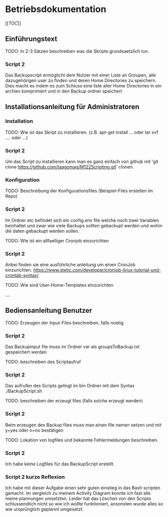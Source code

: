 # Betriebsdokumentation
[[_TOC_]]
## Einführungstext 

TODO: In 2-3 Sätzen beschreiben was die Skripte grundsaetzlich tun.
### Script 2
Das Backupscript ermöglicht dem Nutzer mit einer Liste an Groupen, alle dazugehörigen user zu finden und deren Home Directories zu speichern. Dies macht es indem es zum Schluss eine liste aller Home Directories in ein archiev komprimiert und in den Backup ordner speichert

## Installationsanleitung für Administratoren

### Installation

TODO: Wie ist das Skript zu installieren. (z.B. apt-get install ... oder tar xvf .... oder ...)
### Script 2
Um das Script zu installieren kann man es ganz einfach von github mit 'git clone https://github.com/taagomag/M122Scripting.git' clonen.

### Konfiguration

TODO: Beschreibung der Konfigurationsfiles (Beispiel-Files erstellen im Repo)
### Script 2
Im Ordner etc befindet sich ein config.env file welche noch zwei Variablen beinhaltet und zwar wie viele Backups sollten gebackupt werden und wohin die daten gebackupt werden sollen.

TODO: Wie ist ein allfaelliger Cronjob einzurichten
### Script 2
Anbei finden sie eine ausführliche anleitung um einen CronJob einzurichten. https://www.stetic.com/developer/cronjob-linux-tutorial-und-crontab-syntax/

TODO: Wie sind User-Home-Templates einzurichten

....

## Bediensanleitung Benutzer

TODO: Erzeugen der Input-Files beschreiben, falls noetig
### Script 2
Das Backupinput file muss im Ordner var als groupsToBackup.txt gespeichert werden

TODO: beschreiben des Scriptaufruf
### Script 2
Das aufrufen des Scripts gelingt im bin Ordner mit dem Syntax ./BackupScript.sh

TODO: beschreiben der erzeugt files (falls solche erzeugt werden)
### Script 2
Beim erzeugen des Backup files muss man einen file namen setzen und mit y=yes oder n=no bestätigen

TODO: Lokation von logfiles und bekannte Fehlermeldungen beschreiben.
### Script 2
Ich habe keine Logfiles für das BackupScript erstellt.


### Script 2 kurze Reflexion
Ich habe mit dieser Aufgabe einen sehr guten einstieg in das Bash scripten gemacht. Im vergleich zu meinem Activity Diagram konnte ich fast alle meine plannungen umsetzten. Leider hat das Löschen von den Scripts schlussendlich nicht so wie ich wollte funktioniert, ansonsten wurde alles so wie ursprünglich geplannt umgesetzt.